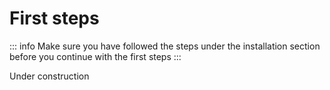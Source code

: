 # First steps

::: info
Make sure you have followed the steps under the installation section before you continue with the first steps
:::

Under construction